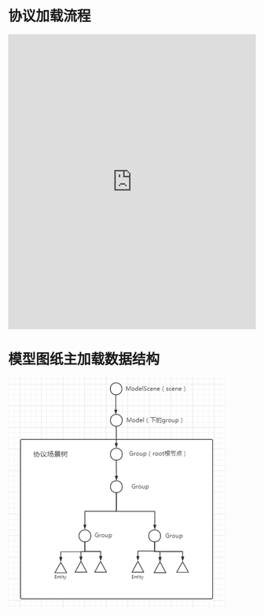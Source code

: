 # 协议加载流程

<iframe id="embed_dom" name="embed_dom" frameborder="0" style="display:block;width:100%; height:600px;" src="https://www.processon.com/embed/602f7b886376891d5f87d60a"></iframe>

# 模型图纸主加载数据结构

![主数据结构](/front/think/模型图纸主加载数据结构.png)

